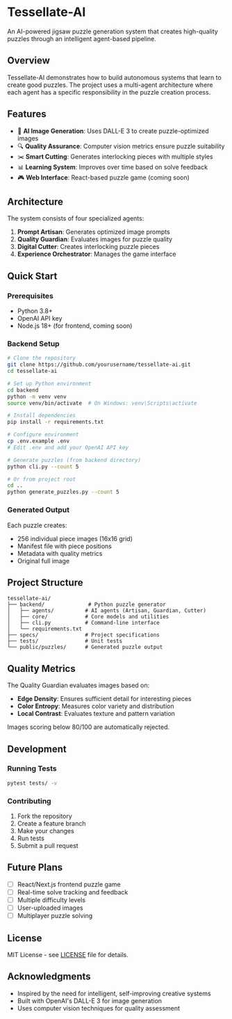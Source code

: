# Tessellate-AI

An AI-powered jigsaw puzzle generation system that creates high-quality puzzles through an intelligent agent-based pipeline.

## Overview

Tessellate-AI demonstrates how to build autonomous systems that learn to create good puzzles. The project uses a multi-agent architecture where each agent has a specific responsibility in the puzzle creation process.

## Features

- 🎨 **AI Image Generation**: Uses DALL-E 3 to create puzzle-optimized images
- 🔍 **Quality Assurance**: Computer vision metrics ensure puzzle suitability
- ✂️ **Smart Cutting**: Generates interlocking pieces with multiple styles
- 📊 **Learning System**: Improves over time based on solve feedback
- 🎮 **Web Interface**: React-based puzzle game (coming soon)

## Architecture

The system consists of four specialized agents:

1. **Prompt Artisan**: Generates optimized image prompts
2. **Quality Guardian**: Evaluates images for puzzle quality
3. **Digital Cutter**: Creates interlocking puzzle pieces
4. **Experience Orchestrator**: Manages the game interface

## Quick Start

### Prerequisites

- Python 3.8+
- OpenAI API key
- Node.js 18+ (for frontend, coming soon)

### Backend Setup

```bash
# Clone the repository
git clone https://github.com/yourusername/tessellate-ai.git
cd tessellate-ai

# Set up Python environment
cd backend
python -m venv venv
source venv/bin/activate  # On Windows: venv\Scripts\activate

# Install dependencies
pip install -r requirements.txt

# Configure environment
cp .env.example .env
# Edit .env and add your OpenAI API key

# Generate puzzles (from backend directory)
python cli.py --count 5

# Or from project root
cd ..
python generate_puzzles.py --count 5
```

### Generated Output

Each puzzle creates:
- 256 individual piece images (16x16 grid)
- Manifest file with piece positions
- Metadata with quality metrics
- Original full image

## Project Structure

```
tessellate-ai/
├── backend/              # Python puzzle generator
│   ├── agents/          # AI agents (Artisan, Guardian, Cutter)
│   ├── core/            # Core models and utilities
│   ├── cli.py           # Command-line interface
│   └── requirements.txt
├── specs/               # Project specifications
├── tests/               # Unit tests
└── public/puzzles/      # Generated puzzle output
```

## Quality Metrics

The Quality Guardian evaluates images based on:
- **Edge Density**: Ensures sufficient detail for interesting pieces
- **Color Entropy**: Measures color variety and distribution
- **Local Contrast**: Evaluates texture and pattern variation

Images scoring below 80/100 are automatically rejected.

## Development

### Running Tests

```bash
pytest tests/ -v
```

### Contributing

1. Fork the repository
2. Create a feature branch
3. Make your changes
4. Run tests
5. Submit a pull request

## Future Plans

- [ ] React/Next.js frontend puzzle game
- [ ] Real-time solve tracking and feedback
- [ ] Multiple difficulty levels
- [ ] User-uploaded images
- [ ] Multiplayer puzzle solving

## License

MIT License - see [LICENSE](LICENSE) file for details.

## Acknowledgments

- Inspired by the need for intelligent, self-improving creative systems
- Built with OpenAI's DALL-E 3 for image generation
- Uses computer vision techniques for quality assessment